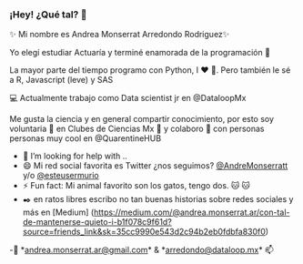 ### ¡Hey! ¿Qué tal? 👋

✨ Mi nombre es Andrea Monserrat Arredondo Rodriguez✨ 

Yo elegí estudiar Actuaría y terminé enamorada de la programación :information_desk_person:

La mayor parte del tiempo programo con Python, I :heart: :snake:.
Pero también le sé a R, Javascript (leve) y SAS

:computer: Actualmente trabajo como Data scientist jr en @DataloopMx


Me gusta la ciencia y en general compartir conocimiento, por esto soy voluntaria 🔭 en Clubes de Ciencias Mx
:dart: y colaboro 👯 con personas personas muy cool en @QuarentineHUB


- 🤔 I’m looking for help with ..
- 😄 Mi red social favorita es Twitter ¿nos seguimos? [@AndreMonserratt](https://twitter.com/AndreMonserratt) y/o [@esteusermurio](https://twitter.com/esteusermurio)
- ⚡ Fun fact: Mi animal favorito son los gatos, tengo dos. :cat: :cat:
- :black_nib: en ratos libres escribo no tan buenas historias sobre redes sociales y más en [Medium] (https://medium.com/@andrea.monserrat.ar/con-tal-de-mantenerse-quieto-i-b1f078c9f61d?source=friends_link&sk=35cc9990e543d2c94b2eb0fdbfa830f0)


-:email: \*andrea.monserrat.ar@gmail.com\*  & \*arredondo@dataloop.mx\* 📫


<!--
**Andrea-Monserrat/Andrea-Monserrat** is a ✨ _special_ ✨ repository because its `README.md` (this file) appears on your GitHub profile.
